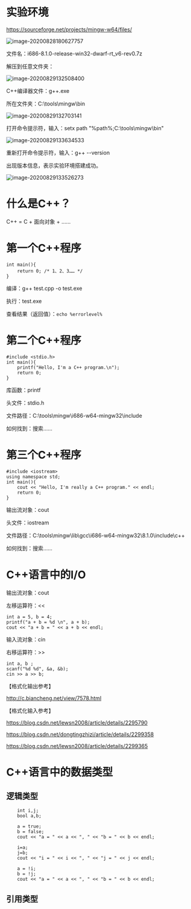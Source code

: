 # 实验环境

https://sourceforge.net/projects/mingw-w64/files/

![image-20200828180627757](C:\data\cpp\2020\C++语言编程基础.assets\image-20200828180627757.png)

文件名：i686-8.1.0-release-win32-dwarf-rt_v6-rev0.7z

解压到任意文件夹：

![image-20200829132508400](C:\data\cpp\2020\C++语言编程基础.assets\image-20200829132508400.png)

C++编译器文件：g++.exe

所在文件夹：C:\tools\mingw\bin

![image-20200829132703141](C:\data\cpp\2020\C++语言编程基础.assets\image-20200829132703141.png)

打开命令提示符，输入：setx path "%path%;C:\tools\mingw\bin"

![image-20200829133634533](C:\data\cpp\2020\C++语言编程基础.assets\image-20200829133634533.png)

重新打开命令提示符，输入：g++ --version

出现版本信息，表示实验环境搭建成功。

![image-20200829133526273](C:\data\cpp\2020\C++语言编程基础.assets\image-20200829133526273.png)

# 什么是C++？

C++ = C + 面向对象 + ……

# 第一个C++程序

```
int main(){
    return 0; /* 1、2、3…… */
}
```

编译：g++ test.cpp -o test.exe

执行：test.exe

查看结果（返回值）：`echo %errorlevel%`

# 第二个C++程序

```
#include <stdio.h>
int main(){
    printf("Hello, I'm a C++ program.\n");
    return 0;
}
```

库函数：printf

头文件：stdio.h

文件路径：C:\tools\mingw\i686-w64-mingw32\include

如何找到：搜索……

# 第三个C++程序

```
#include <iostream>
using namespace std;
int main(){
    cout << "Hello, I'm really a C++ program." << endl;
    return 0;
}
```

输出流对象：cout

头文件：iostream

文件路径：C:\tools\mingw\lib\gcc\i686-w64-mingw32\8.1.0\include\c++

如何找到：搜索……

# C++语言中的I/O

输出流对象：cout

左移运算符：<<

```
int a = 5, b = 4;
printf("a + b = %d \n", a + b);
cout << "a + b = " << a + b << endl; 
```

输入流对象：cin

右移运算符：>>

```
int a, b ;
scanf("%d %d", &a, &b);
cin >> a >> b;
```

【格式化输出参考】

http://c.biancheng.net/view/7578.html

【格式化输入参考】

https://blog.csdn.net/lewsn2008/article/details/2295790

https://blog.csdn.net/dongtingzhizi/article/details/2299358

https://blog.csdn.net/lewsn2008/article/details/2299365

# C++语言中的数据类型

## 逻辑类型

```
    int i,j;
    bool a,b;
    
    a = true;
    b = false;
    cout << "a = " << a << ", " << "b = " << b << endl;
    
    i=a;
    j=b;
    cout << "i = " << i << ", " << "j = " << j << endl;

    a = !i;
    b = !j;
    cout << "a = " << a << ", " << "b = " << b << endl;
```

## 引用类型



